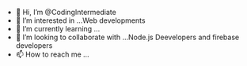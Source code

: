 - 👋 Hi, I’m @CodingIntermediate
- 👀 I’m interested in ...Web developments
- 🌱 I’m currently learning ...
- 💞️ I’m looking to collaborate with ...Node.js Deevelopers and firebase developers
- 📫 How to reach me ...

<!---
CodingIntermediate/CodingIntermediate is a ✨ special ✨ repository because its `README.md` (this file) appears on your GitHub profile.
You can click the Preview link to take a look at your changes.
--->
